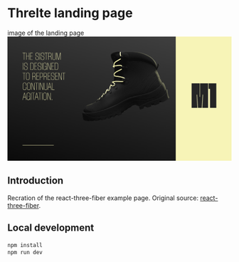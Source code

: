 # Threlte landing page

image of the landing page
![Landing page image](/public/screen.png)

## Introduction
Recration of the react-three-fiber example page. Original source: [react-three-fiber](https://codesandbox.io/s/landing-page-n60qg?file=/src/App.js).

## Local development

```
npm install
npm run dev
```
